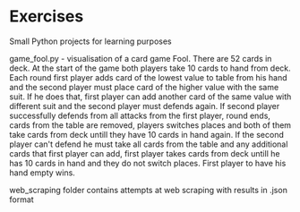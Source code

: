 # Exercises
Small Python projects for learning purposes

game_fool.py - visualisation of a card game Fool. There are 52 cards in deck. At the start of the game both players take 10 cards to hand from deck. Each round first player adds card of the lowest value to table from his hand and the second player must place card of the higher value with the same suit. If he does that, first player can add another card of the same value with different suit and the second player must defends again. If second player successfully defends from all attacks from the first player, round ends, cards from the table are removed, players switches places and both of them take cards from deck untill they have 10 cards in hand again. If the second player can't defend he must take all cards from the table and any additional cards that first player can add, first player takes cards from deck untill he has 10 cards in hand and they do not switch places. First player to have his hand empty wins.

web_scraping folder contains attempts at web scraping with results in .json format